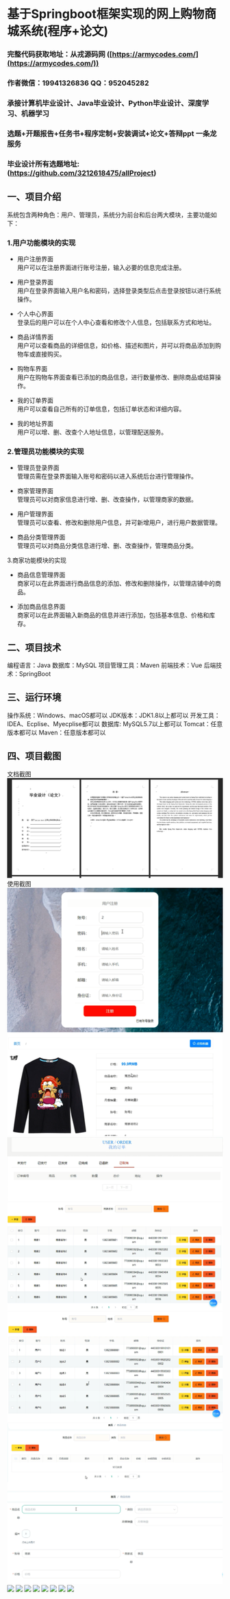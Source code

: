 基于Springboot框架实现的网上购物商城系统(程序+论文)
=
###  完整代码获取地址：从戎源码网 ([https://armycodes.com/](https://armycodes.com/))
###  作者微信：19941326836  QQ：952045282 
###  承接计算机毕业设计、Java毕业设计、Python毕业设计、深度学习、机器学习
###  选题+开题报告+任务书+程序定制+安装调试+论文+答辩ppt 一条龙服务
###  毕业设计所有选题地址:(https://github.com/3212618475/allProject)


一、项目介绍
---
系统包含两种角色：用户、管理员，系统分为前台和后台两大模块，主要功能如下：


### 1.用户功能模块的实现

- 用户注册界面  
  用户可以在注册界面进行账号注册，输入必要的信息完成注册。

- 用户登录界面  
  用户在登录界面输入用户名和密码，选择登录类型后点击登录按钮以进行系统操作。

- 个人中心界面  
  登录后的用户可以在个人中心查看和修改个人信息，包括联系方式和地址。

- 商品详情界面  
  用户可以查看商品的详细信息，如价格、描述和图片，并可以将商品添加到购物车或直接购买。

- 购物车界面  
  用户在购物车界面查看已添加的商品信息，进行数量修改、删除商品或结算操作。

- 我的订单界面  
  用户可以查看自己所有的订单信息，包括订单状态和详细内容。

- 我的地址界面  
  用户可以增、删、改查个人地址信息，以管理配送服务。

### 2.管理员功能模块的实现

- 管理员登录界面  
  管理员需在登录界面输入账号和密码以进入系统后台进行管理操作。

- 商家管理界面  
  管理员可以对商家信息进行增、删、改查操作，以管理商家的数据。

- 用户管理界面  
  管理员可以查看、修改和删除用户信息，并可新增用户，进行用户数据管理。

- 商品分类管理界面  
  管理员可以对商品分类信息进行增、删、改查操作，管理商品分类。

3.商家功能模块的实现

- 商品信息管理界面  
  商家可以在此界面进行商品信息的添加、修改和删除操作，以管理店铺中的商品。

- 添加商品信息界面  
  商家可以在此界面输入新商品的信息并进行添加，包括基本信息、价格和库存。


二、项目技术
---
编程语言：Java
数据库：MySQL
项目管理工具：Maven
前端技术：Vue
后端技术：SpringBoot

三、运行环境
---
操作系统：Windows、macOS都可以
JDK版本：JDK1.8以上都可以
开发工具：IDEA、Ecplise、Myecplise都可以
数据库: MySQL5.7以上都可以
Tomcat：任意版本都可以
Maven：任意版本都可以

四、项目截图
---
文档截图
![](limage/1.png)
使用截图
![](image/1.png)
![](image/2.png)
![](image/3.png)
![](image/4.png)
![](image/5.png)
![](image/6.png)
![](image/7.png)
![](image/8.png)
![](image/9.png)
![](image/10.png)
![](image/11.png)
![](image/12.png)
![](image/13.png)
![](image/14.png)
![](image/15.png)
